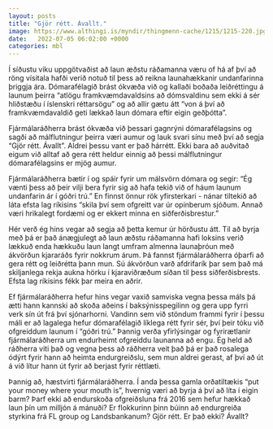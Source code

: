 ```yaml
---
layout: posts
title: "Gjör rétt. Ávallt."
image: https://www.althingi.is/myndir/thingmenn-cache/1215/1215-220.jpg
date:   2022-07-05 06:02:00 +0000
categories: mbl
---
```

Í síðustu viku uppgötvaðist að laun æðstu ráðamanna væru of há af því að röng vísitala hafði verið notuð til þess að reikna launahækkanir undanfarinna þriggja ára. Dómarafélagið brást ókvæða við og kallaði boðaða leiðréttingu á launum þeirra “at­lögu fram­kvæmda­valds­ins að dómsvald­inu sem ekki á sér hlið­stæðu í ís­lenskri rétt­ar­sögu” og að allir gætu átt “von á því að framkvæmdavaldið geti lækkað laun dómara eftir eigin geðþótta”. 

Fjármálaráðherra brást ókvæða við þessari gagnrýni dómarafélagsins og sagði að málflutningur þeirra væri aumur og lauk svari sínu með því að segja “Gjör rétt. Ávallt”. Aldrei þessu vant er það hárrétt. Ekki bara að auðvitað eigum við alltaf að gera rétt heldur einnig að þessi málflutningur dómarafélagsins er mjög aumur. 

Fjármálaráðherra bætir í og spáir fyrir um málsvörn dómara og segir: “Ég vænti þess að þeir vilji bera fyrir sig að hafa tekið við of háum launum undanfarin ár í góðri trú.” En finnst önnur rök yfirsterkari - nánar tiltekið að láta efsta lag ríkisins “skila því sem ofgreitt var úr opinberum sjóðum. Annað væri hrikalegt fordæmi og er ekkert minna en siðferðisbrestur.”

Hér verð ég hins vegar að segja að þetta kemur úr hörðustu átt. Til að byrja með þá er það ánægjulegt að laun æðstu ráðamanna hafi loksins verið lækkuð enda hækkuðu laun langt umfram almenna launaþróun með ákvörðun kjararáðs fyrir nokkrum árum. Þá fannst fjármálaráðherra óþarfi að gera rétt og leiðrétta þann mun. Sú ákvörðun varð afdrifarík þar sem það má skiljanlega rekja aukna hörku í kjaraviðræðum síðan til þess siðferðisbrests. Efsta lag ríkisins fékk þar meira en aðrir.

Ef fjármálaráðherra hefur hins vegar vaxið samviska vegna þessa máls þá ætti hann kannski að skoða aðeins í baksýnisspegilinn og gera upp fyrri verk sín út frá því sjónarhorni. 
Vandinn sem við stöndum frammi fyrir í þessu máli er að lagalega hefur dómarafélagið líklega rétt fyrir sér, því þeir tóku við ofgreiddum launum í “góðri trú.” Þannig verða yfirlýsingar og fyrirætlanir fjármálaráðherra um endurheimt ofgreiddu launanna að engu.
Ég held að ráðherra viti það og vegna þess að ráðherra veit það þá er það rosalega ódýrt fyrir hann að heimta endurgreiðslu, sem mun aldrei gerast, af því að út á við lítur hann út fyrir að berjast fyrir réttlæti.

Þannig að, hæstvirti fjármálaráðherra. Í anda þessa gamla orðatiltækis “put your money where your mouth is”, hvernig væri að byrja á því að líta í eigin barm? Þarf ekki að endurskoða ofgreiðsluna frá 2016 sem hefur hækkað laun þín um milljón á mánuði? Er flokkurinn þinn búinn að endurgreiða styrkina frá FL group og Landsbankanum? Gjör rétt. Er það ekki? Ávallt?
